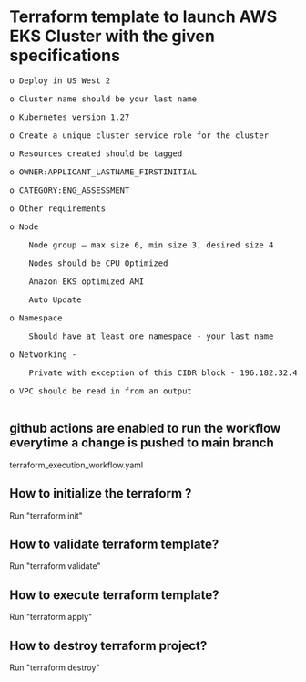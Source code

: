# Terraform template to launch AWS EKS Cluster with the given specifications

<pre>
o Deploy in US West 2 <br>
o Cluster name should be your last name  <br>
o Kubernetes version 1.27  <br>
o Create a unique cluster service role for the cluster  <br>
o Resources created should be tagged  <br>
o OWNER:APPLICANT_LASTNAME_FIRSTINITIAL  <br>
o CATEGORY:ENG_ASSESSMENT  <br>
o Other requirements  <br>
o Node  <br>
    Node group – max size 6, min size 3, desired size 4  <br>
    Nodes should be CPU Optimized  <br>
    Amazon EKS optimized AMI  <br>
    Auto Update  <br>
o Namespace  <br>
    Should have at least one namespace - your last name  <br>
o Networking -  <br>
    Private with exception of this CIDR block - 196.182.32.48/32  <br>    
o VPC should be read in from an output  <br>
</pre>

## github actions are enabled to run the workflow everytime a change is pushed to main branch

terraform_execution_workflow.yaml

## How to initialize the terraform ?

Run "terraform init"

## How to validate terraform template?

Run "terraform validate"

## How to execute terraform template?

Run "terraform apply"

## How to destroy terraform project?

Run "terraform destroy"

